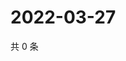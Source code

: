 # 2022-03-27

共 0 条

<!-- BEGIN WEIBO -->
<!-- 最后更新时间 Sun Mar 27 2022 18:15:55 GMT+0800 (China Standard Time) -->

<!-- END WEIBO -->
